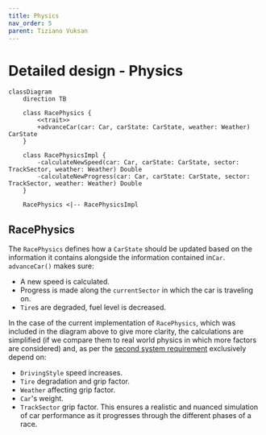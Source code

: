 ```yaml
---
title: Physics
nav_order: 5
parent: Tiziano Vuksan
---
```


# Detailed design - Physics

```mermaid
classDiagram
    direction TB

    class RacePhysics {
        <<trait>>
        +advanceCar(car: Car, carState: CarState, weather: Weather) CarState
    }

    class RacePhysicsImpl {
        -calculateNewSpeed(car: Car, carState: CarState, sector: TrackSector, weather: Weather) Double
        -calculateNewProgress(car: Car, carState: CarState, sector: TrackSector, weather: Weather) Double
    }

    RacePhysics <|-- RacePhysicsImpl

```

## RacePhysics

The `RacePhysics` defines how a `CarState` should be updated based on the information it contains alongside the
information contained in`Car`.
`advanceCar()` makes sure:

- A new speed is calculated.
- Progress is made along the `currentSector` in which the car is traveling on.
- `Tire`s are degraded, fuel level is decreased.

In the case of the current implementation of `RacePhysics`, which was included in the diagram above to give more clarity, the calculations are simplified (if we compare them to
real world physics in which more factors are considered) and, as per
the [second system requirement](../../../2_requirement_specification/requirement_specification.md#32-system-requirements)
exclusively depend on:

- `DrivingStyle` speed increases.
- `Tire` degradation and grip factor.
- `Weather` affecting grip factor.
- `Car`'s weight.
- `TrackSector` grip factor.
  This ensures a realistic and nuanced simulation of car performance as it progresses through the different phases of a
  race.
